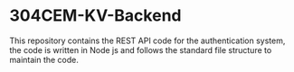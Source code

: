 # 304CEM-KV-Backend

This repository contains the REST API code for the authentication system, the code is written in Node js and follows the standard 
file structure to maintain the code.
